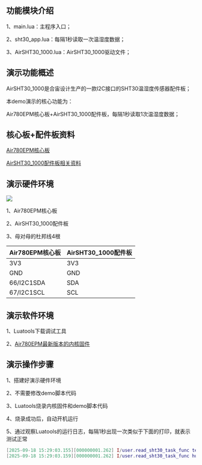 ## 功能模块介绍

1、main.lua：主程序入口；

2、sht30_app.lua：每隔1秒读取一次温湿度数据；

3、AirSHT30_1000.lua：AirSHT30_1000驱动文件；

## 演示功能概述

AirSHT30_1000是合宙设计生产的一款I2C接口的SHT30温湿度传感器配件板；

本demo演示的核心功能为：

Air780EPM核心板+AirSHT30_1000配件板，每隔1秒读取1次温湿度数据；


## 核心板+配件板资料

[Air780EPM核心板](https://docs.openluat.com/air780epm/product/shouce/)

[AirSHT30_1000配件板相关资料](https://docs.openluat.com/accessory/AirSHT30_1000/)


## 演示硬件环境

![](https://docs.openluat.com/accessory/AirSHT30_1000/image/connect_780epm.png)

1、Air780EPM核心板

2、AirSHT30_1000配件板

3、母对母的杜邦线4根

| Air780EPM核心板 | AirSHT30_1000配件板|
| ------------ | ------------------ |
|     3V3     |         3V3        |
|     GND   |         GND        |
|  66/I2C1SDA  |         SDA        |
| 67/I2C1SCL |         SCL        |


## 演示软件环境

1、Luatools下载调试工具

2、[Air780EPM最新版本的内核固件](https://docs.openluat.com/air780epm/luatos/firmware/version/)


## 演示操作步骤

1、搭建好演示硬件环境

2、不需要修改demo脚本代码

3、Luatools烧录内核固件和demo脚本代码

4、烧录成功后，自动开机运行

5、通过观察Luatools的运行日志，每隔1秒出现一次类似于下面的打印，就表示测试正常

``` lua
[2025-09-18 15:29:03.155][000000001.262] I/user.read_sht30_task_func temprature 27.43 ℃
[2025-09-18 15:29:03.159][000000001.262] I/user.read_sht30_task_func humidity 57.58 %RH
